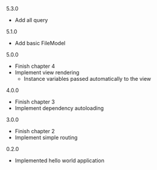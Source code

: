 5.3.0

- Add all query

5.1.0

- Add basic FileModel

5.0.0

- Finish chapter 4
- Implement view rendering
  - Instance variables passed automatically to the view

4.0.0

- Finish chapter 3
- Implement dependency autoloading

3.0.0

- Finish chapter 2
- Implement simple routing

0.2.0

- Implemented hello world application
